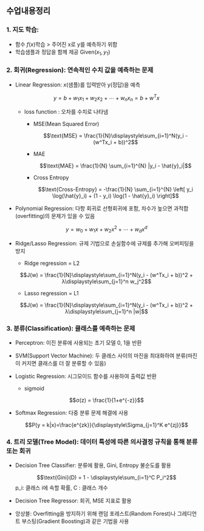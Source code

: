## 수업내용정리

### 1. 지도 학습: 
 - 함수 $f(x)$학습 > 주어진 x로 y를 예측하기 위함
 - 학습샘플과 정답을 함께 제공 Given($x_1, y_1$)

### 2. 회귀(Regression): 연속적인 수치 값을 예측하는 문제

 - Linear Regression: $x$(샘플)를 입력받아 y(정답)을 예측

    $$y = b + w_1x_1 + w_2x_2 + ⋯ + w_nx_n = b + w^Tx$$

    - loss function : 오차를 수치로 나타냄
        - MSE(Mean Squared Error)

            $$\text{MSE} = \frac{1}{N}\displaystyle\sum_{i=1}^N(y_i - (w^Tx_i + b))^2$$
        
        - MAE

            $$\text{MAE} = \frac{1}{N} \sum_{i=1}^{N} |y_i - \hat{y}_i|$$

        - Cross Entropy

            $$\text{Cross-Entropy} = -\frac{1}{N} \sum_{i=1}^{N} \left[ y_i \log(\hat{y}_i) + (1 - y_i) \log(1 - \hat{y}_i) \right]$$

 - Polynomial Regression: 다항 회귀로 선형회귀에 포함, 차수가 높으면 과적합(overfitting)의 문제가 있을 수 있음

    $$y = w_0 + w_1x + w_2x^2 + ⋯ + w_dx^d$$

 - Ridge/Lasso Regression: 규제 기법으로 손실함수에 규제를 추가해 오버피팅을 방지
    - Ridge regression = L2

    $$J(w) = \frac{1}{N}\displaystyle\sum_{i=1}^N(y_i - (w^Tx_i + b))^2 + λ\displaystyle\sum_{j=1}^n w_j^2$$

    - Lasso regression = L1

    $$J(w) = \frac{1}{N}\displaystyle\sum_{i=1}^N(y_i - (w^Tx_i + b))^2 + λ\displaystyle\sum_{j=1}^n |w|$$

### 3. 분류(Classification): 클래스를 예측하는 문제

 - Perceptron: 이진 분류에 사용되는 초기 모델 0, 1을 반환

 - SVM(Support Vector Machine): 두 클래스 사이의 마진을 최대화하여 분류(마진이 커지면 클래스를 더 잘 분류할 수 있음)

 - Logistic Regression: 시그모이드 함수를 사용하여 출력값 반환
   - sigmoid

    $$σ(z) = \frac{1}{1+e^{-z}}$$
    
 - Softmax Regression: 다중 분류 문제 해결에 사용

    $$P(y = k|x)=\frac{e^{zk}}{\displaystyle\Sigma_{j=1}^K e^{zj}}$$

### 4. 트리 모델(Tree Model): 데이터 특성에 따른 의사결정 규칙을 통해 분류 또는 회귀

 - Decision Tree Classifier: 분류에 활용, Gini, Entropy 불순도를 활용

    $$\text{Gini}(D) = 1 - \displaystyle\sum_{i=1}^C P_i^2$$
 p_i: 클래스 i에 속할 확률, C : 클래스 개수 

 - Decision Tree Regressor: 회귀, MSE 지표로 활용

 - 앙상블: Overfitting을 방지하기 위해 랜덤 포레스트(Random Forest)나 그레디언트 부스팅(Gradient Boosting)과 같은 기법을 사용
